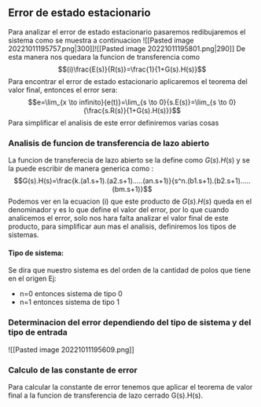 ## Error de estado estacionario
Para analizar el error de estado estacionario pasaremos redibujaremos el sistema como se muestra a continuacion
![[Pasted image 20221011195757.png|300]]![[Pasted image 20221011195801.png|290]]
De esta manera nos quedara la funcion de transferencia como $$(i)\frac{E(s)}{R(s)}=\frac{1}{1+G(s).H(s)}$$
Para encontrar el error de estado estacionario aplicaremos el teorema del valor final, entonces el error sera: $$e=\lim_{x \to infinito}{e(t)}=\lim_{s \to 0}{s.E(s)}=\lim_{s \to 0}{\frac{s.R(s)}{1+G(s).H(s)}}$$Para simplificar el analisis de este error definiremos varias cosas
### Analisis de funcion de transferencia de lazo abierto
La funcion de transferecia de lazo abierto se la define como $G(s).H(s)$ y se la puede escribir de manera generica como :$$G(s).H(s)=\frac{k.(a1.s+1).(a2.s+1).....(an.s+1)}{s^n.(b1.s+1).(b2.s+1).....(bm.s+1)}$$
Podemos ver en la ecuacion (i) que este producto de $G(s).H(s)$ queda en el denominador y es lo que define el valor del error, por lo que cuando analicemos el error, solo nos hara falta analizar el valor final de este producto, para simplificar aun mas el analisis, definiremos los tipos de sistemas.
#### Tipo de sistema:
Se dira que nuestro sistema es del orden de la cantidad de polos que tiene en el origen
Ej:
- n=0 entonces sistema de tipo 0
- n=1 entonces sistema de tipo 1

### Determinacion del error dependiendo del tipo de sistema y del tipo de entrada
![[Pasted image 20221011195609.png]]

### Calculo de las constante de error
Para calcular la constante de error tenemos que aplicar el teorema de valor final a la funcion de transferencia de lazo cerrado G(s).H(s).